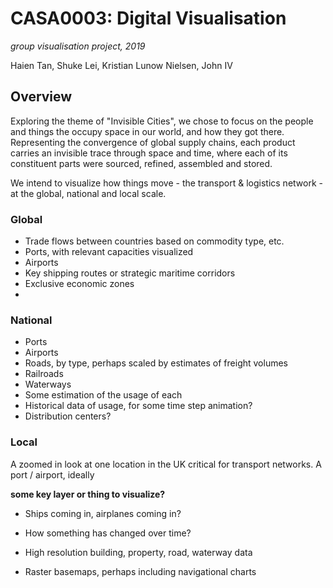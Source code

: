 # CASA0003: Digital Visualisation

*group visualisation project, 2019*

Haien Tan, Shuke Lei, Kristian Lunow Nielsen, John IV

## Overview

Exploring the theme of "Invisible Cities", we chose to focus on the people and things the occupy space in our world, and how they got there. Representing the convergence of global supply chains, each product carries an invisible trace through space and time, where each of its constituent parts were sourced, refined, assembled and stored.

We intend to visualize how things move - the transport & logistics network - at the global, national and local scale.

### Global

- Trade flows between countries based on commodity type, etc.
- Ports, with relevant capacities visualized
- Airports
- Key shipping routes or strategic maritime corridors
- Exclusive economic zones
-


### National

- Ports
- Airports
- Roads, by type, perhaps scaled by estimates of freight volumes
- Railroads
- Waterways
- Some estimation of the usage of each
- Historical data of usage, for some time step animation?
- Distribution centers?


### Local

A zoomed in look at one location in the UK critical for transport networks. A port / airport, ideally

**some key layer or thing to visualize?**

- Ships coming in, airplanes coming in?
- How something has changed over time?


- High resolution building, property, road, waterway data
- Raster basemaps, perhaps including navigational charts
